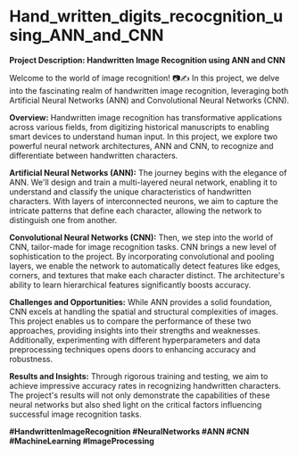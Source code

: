 # Hand_written_digits_recocgnition_using_ANN_and_CNN
**Project Description: Handwritten Image Recognition using ANN and CNN**

Welcome to the world of image recognition! 📷✍️ In this project, we delve into the fascinating realm of handwritten image recognition, leveraging both Artificial Neural Networks (ANN) and Convolutional Neural Networks (CNN).

**Overview:**
Handwritten image recognition has transformative applications across various fields, from digitizing historical manuscripts to enabling smart devices to understand human input. In this project, we explore two powerful neural network architectures, ANN and CNN, to recognize and differentiate between handwritten characters.

**Artificial Neural Networks (ANN):**
The journey begins with the elegance of ANN. We'll design and train a multi-layered neural network, enabling it to understand and classify the unique characteristics of handwritten characters. With layers of interconnected neurons, we aim to capture the intricate patterns that define each character, allowing the network to distinguish one from another.

**Convolutional Neural Networks (CNN):**
Then, we step into the world of CNN, tailor-made for image recognition tasks. CNN brings a new level of sophistication to the project. By incorporating convolutional and pooling layers, we enable the network to automatically detect features like edges, corners, and textures that make each character distinct. The architecture's ability to learn hierarchical features significantly boosts accuracy.

**Challenges and Opportunities:**
While ANN provides a solid foundation, CNN excels at handling the spatial and structural complexities of images. This project enables us to compare the performance of these two approaches, providing insights into their strengths and weaknesses. Additionally, experimenting with different hyperparameters and data preprocessing techniques opens doors to enhancing accuracy and robustness.

**Results and Insights:**
Through rigorous training and testing, we aim to achieve impressive accuracy rates in recognizing handwritten characters. The project's results will not only demonstrate the capabilities of these neural networks but also shed light on the critical factors influencing successful image recognition tasks.



**#HandwrittenImageRecognition #NeuralNetworks #ANN #CNN #MachineLearning #ImageProcessing**
